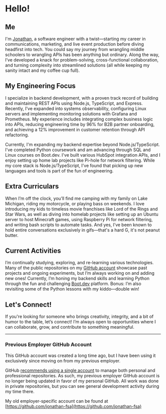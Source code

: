 # Hello!

## Me

I'm [Jonathan](https://www.linkedin.com/in/jonathandev/), a software engineer with a twist—starting my career in communications, marketing, and live event production before diving headfirst into tech. You could say my journey from wrangling middle schoolers to wrangling APIs has been anything but ordinary. Along the way, I’ve developed a knack for problem-solving, cross-functional collaboration, and turning complexity into streamlined solutions (all while keeping my sanity intact and my coffee cup full).

## My Engineering Focus

I specialize in backend development, with a proven track record of building and maintaining REST APIs using Node.js, TypeScript, and Express. Recently, I've expanded into systems observability, configuring Linux servers and implementing monitoring solutions with Grafana and Prometheus. My experience includes integrating complex business logic into APIs, reducing engineering time by 96% for B2B partner onboarding, and achieving a 12% improvement in customer retention through API refactoring.

Currently, I'm expanding my backend expertise beyond Node.js/TypeScript. I've completed Python coursework and am advancing through SQL and Linux courses on Boot.dev. I've built various HubSpot integration APIs, and I enjoy setting up home lab projects like Pi-hole for network filtering. While my core stack is Node.js/TypeScript, I've found that picking up new languages and tools is part of the fun of engineering.

## Extra Curriculars

When I’m off the clock, you’ll find me camping with my family on Lake Michigan, riding my motorcycle, or playing bass on weekends. I love introducing my kids to timeless movie franchises like Lord of the Rings and Star Wars, as well as diving into homelab projects like setting up an Ubuntu server to host Minecraft games, using Raspberry Pi for network filtering, and writing bash scripts to automate tasks. And yes, I’ve been known to hold entire conversations exclusively in gifs—that's a hard G, it's not peanut butter.

## Current Activities

I’m continually studying, exploring, and re-learning various technologies. Many of the public repositories on my [GitHub account](https://github.com/JonathanCrider) showcase past projects and ongoing experiments, but I’m always working on and adding new ones! Currently, I’m honing my backend skills and learning Python through the fun and challenging [Boot.dev](https://www.boot.dev/) platform. Bonus: I’m also revisiting some of the Python lessons with my kiddo—double win!

## Let's Connect!

If you're looking for someone who brings creativity, integrity, and a bit of humor to the table, let’s connect! I’m always open to opportunities where I can collaborate, grow, and contribute to something meaningful.

---

### Previous Employer GitHub Account

This GitHub account was created a long time ago, but I have been using it exclusively since moving on from my previous employer.

GitHub [recommends using a single account](https://docs.github.com/en/account-and-profile/setting-up-and-managing-your-personal-account-on-github/managing-your-personal-account/merging-multiple-personal-accounts) to manage both personal and professional repositories. As such, my previous employer GitHub account is no longer being updated in favor of my personal GitHub. All work was done in private repositories, but you can see general development activity during my time there.

My old employer-specific account can be found at [https://github.com/jonathan-fsa](https://github.com/jonathan-fsa)
